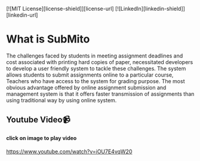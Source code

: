 [![MIT License][license-shield]][license-url]
[![LinkedIn][linkedin-shield]][linkedin-url]

# What is SubMito


The challenges faced by students in meeting assignment deadlines and cost associated with printing hard copies of paper, necessitated developers to develop a user friendly system to tackle these challenges. The system allows students to submit assignments online to a particular course, Teachers who have access to the system for grading purpose. The most obvious advantage offered by online assignment submission and management system is that it offers faster transmission of assignments than using traditional way by using online system.

## Youtube Video📹
#### click on image to play video
https://www.youtube.com/watch?v=iOU7E4vqW20



